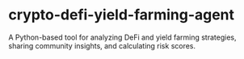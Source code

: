 # crypto-defi-yield-farming-agent
A Python-based tool for analyzing DeFi and yield farming strategies, sharing community insights, and calculating risk scores.
